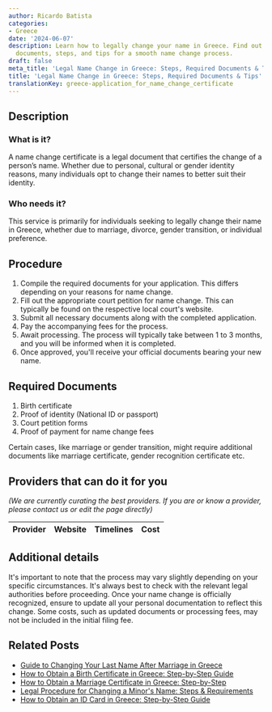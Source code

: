 ```yaml
---
author: Ricardo Batista
categories:
- Greece
date: '2024-06-07'
description: Learn how to legally change your name in Greece. Find out the required
  documents, steps, and tips for a smooth name change process.
draft: false
meta_title: 'Legal Name Change in Greece: Steps, Required Documents & Tips'
title: 'Legal Name Change in Greece: Steps, Required Documents & Tips'
translationKey: greece-application_for_name_change_certificate
---
```


## Description
### What is it?
A name change certificate is a legal document that certifies the change of a person’s name. Whether due to personal, cultural or gender identity reasons, many individuals opt to change their names to better suit their identity. 

### Who needs it?
This service is primarily for individuals seeking to legally change their name in Greece, whether due to marriage, divorce, gender transition, or individual preference. 

## Procedure
1. Compile the required documents for your application. This differs depending on your reasons for name change.
2. Fill out the appropriate court petition for name change. This can typically be found on the respective local court's website.
3. Submit all necessary documents along with the completed application.
4. Pay the accompanying fees for the process.
5. Await processing. The process will typically take between 1 to 3 months, and you will be informed when it is completed. 
6. Once approved, you'll receive your official documents bearing your new name.

## Required Documents
1. Birth certificate
2. Proof of identity (National ID or passport)
3. Court petition forms
4. Proof of payment for name change fees

Certain cases, like marriage or gender transition, might require additional documents like marriage certificate, gender recognition certificate etc.

## Providers that can do it for you

_(We are currently curating the best providers. If you are or know a provider, please contact us or edit the page directly)_

| Provider        |     Website     |     Timelines    |       Cost      |
| --------------- | --------------- |  :-------------: | :-------------: |

## Additional details
It's important to note that the process may vary slightly depending on your specific circumstances. It's always best to check with the relevant legal authorities before proceeding. Once your name change is officially recognized, ensure to update all your personal documentation to reflect this change. Some costs, such as updated documents or processing fees, may not be included in the initial filing fee.


## Related Posts

- [Guide to Changing Your Last Name After Marriage in Greece](https://tramitit.com/guides/greece/application_for_spouses_name_change/)
- [How to Obtain a Birth Certificate in Greece: Step-by-Step Guide](https://tramitit.com/guides/greece/application_for_birth_certificate/)
- [How to Obtain a Marriage Certificate in Greece: Step-by-Step](https://tramitit.com/guides/greece/application_for_marriage_certificate/)
- [Legal Procedure for Changing a Minor's Name: Steps & Requirements](https://tramitit.com/guides/greece/application_for_minors_name_change/)
- [How to Obtain an ID Card in Greece: Step-by-Step Guide](https://tramitit.com/guides/greece/application_for_id_issuance/)